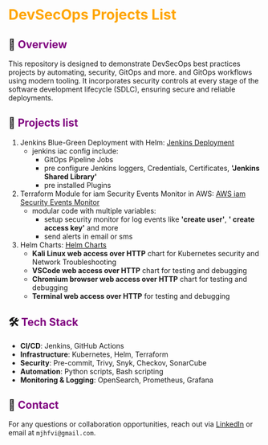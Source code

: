 # <font color="orange">DevSecOps Projects List</font>

## 📌 <font color="purple">Overview</font>

This repository is designed to demonstrate DevSecOps best practices projects by automating, security, GitOps and more.
and GitOps workflows using modern tooling.
It incorporates security controls at every stage of the software development lifecycle (SDLC),
ensuring secure and reliable deployments.

## 🧰 <font color="purple">Projects list</font>

1. Jenkins Blue-Green Deployment with Helm: [Jenkins Deployment](https://github.com/mjhfvi/GitOps_Jenkins_Deployment)
   - jenkins iac config include:
     - GitOps Pipeline Jobs
     - pre configure Jenkins loggers, Credentials, Certificates, **'Jenkins Shared Library'**
     - pre installed Plugins
2. Terraform Module for iam Security Events Monitor in AWS: [AWS iam Security Events Monitor](https://github.com/mjhfvi/terraform-aws-iam-security-events-monitor)
   - modular code with multiple variables:
     - setup security monitor for log events like **'create user'**, **' create access key'** and more
     - send alerts in email or sms
3. Helm Charts: [Helm Charts](https://github.com/mjhfvi/GitOps_Helm_Charts)
   - **Kali Linux web access over HTTP** chart for Kubernetes security and Network Troubleshooting
   - **VSCode web access over HTTP** chart for testing and debugging
   - **Chromium browser web access over HTTP** chart for testing and debugging
   - **Terminal web access over HTTP** for testing and debugging

## 🛠️ <font color="purple">Tech Stack</font>

- **CI/CD**: Jenkins, GitHub Actions
- **Infrastructure**: Kubernetes, Helm, Terraform
- **Security**: Pre-commit, Trivy, Snyk, Checkov, SonarCube
- **Automation**: Python scripts, Bash scripting
- **Monitoring & Logging**: OpenSearch, Prometheus, Grafana

## 📧 <font color="purple">Contact</font>

For any questions or collaboration opportunities, reach out via [LinkedIn](https://www.linkedin.com/in/mjhfvi) or email at `mjhfvi@gmail.com`.
